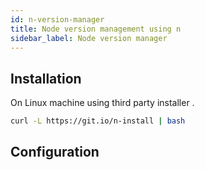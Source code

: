 ```yaml
---
id: n-version-manager
title: Node version management using n
sidebar_label: Node version manager
---
```


## Installation

On Linux machine using third party installer .

```sh
curl -L https://git.io/n-install | bash
```
## Configuration